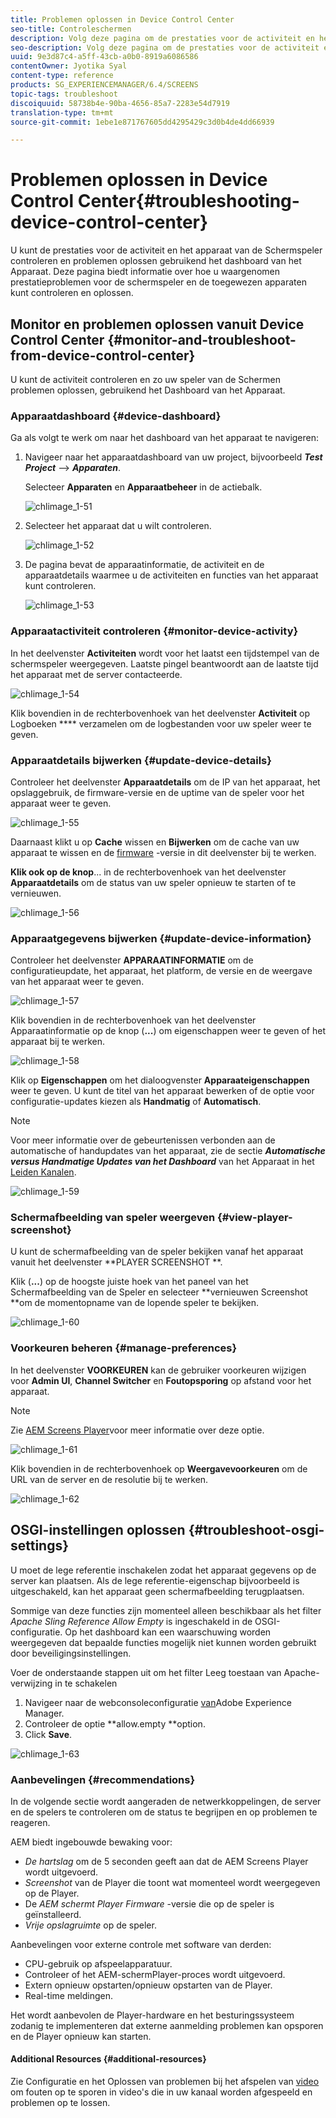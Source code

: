 ```yaml
---
title: Problemen oplossen in Device Control Center
seo-title: Controleschermen
description: Volg deze pagina om de prestaties voor de activiteit en het apparaat van de Schermspeler te controleren en problemen op te lossen gebruikend het dashboard van het Apparaat.
seo-description: Volg deze pagina om de prestaties voor de activiteit en het apparaat van de Schermspeler te controleren en problemen op te lossen gebruikend het dashboard van het Apparaat.
uuid: 9e3d87c4-a5ff-43cb-a0b0-8919a6086586
contentOwner: Jyotika Syal
content-type: reference
products: SG_EXPERIENCEMANAGER/6.4/SCREENS
topic-tags: troubleshoot
discoiquuid: 58738b4e-90ba-4656-85a7-2283e54d7919
translation-type: tm+mt
source-git-commit: 1ebe1e871767605dd4295429c3d0b4de4dd66939

---
```



# Problemen oplossen in Device Control Center{#troubleshooting-device-control-center}

U kunt de prestaties voor de activiteit en het apparaat van de Schermspeler controleren en problemen oplossen gebruikend het dashboard van het Apparaat. Deze pagina biedt informatie over hoe u waargenomen prestatieproblemen voor de schermspeler en de toegewezen apparaten kunt controleren en oplossen.

## Monitor en problemen oplossen vanuit Device Control Center {#monitor-and-troubleshoot-from-device-control-center}

U kunt de activiteit controleren en zo uw speler van de Schermen problemen oplossen, gebruikend het Dashboard van het Apparaat.

### Apparaatdashboard {#device-dashboard}

Ga als volgt te werk om naar het dashboard van het apparaat te navigeren:

1. Navigeer naar het apparaatdashboard van uw project, bijvoorbeeld ***Test Project*** —> ***Apparaten***.

   Selecteer **Apparaten** en **Apparaatbeheer** in de actiebalk.

   ![chlimage_1-51](assets/chlimage_1-51.png)

1. Selecteer het apparaat dat u wilt controleren.

   ![chlimage_1-52](assets/chlimage_1-52.png)

1. De pagina bevat de apparaatinformatie, de activiteit en de apparaatdetails waarmee u de activiteiten en functies van het apparaat kunt controleren.

   ![chlimage_1-53](assets/chlimage_1-53.png)

### Apparaatactiviteit controleren {#monitor-device-activity}

In het deelvenster **Activiteiten** wordt voor het laatst een tijdstempel van de schermspeler weergegeven. Laatste pingel beantwoordt aan de laatste tijd het apparaat met de server contacteerde.

![chlimage_1-54](assets/chlimage_1-54.png)

Klik bovendien in de rechterbovenhoek van het deelvenster **Activiteit** op Logboeken **** verzamelen om de logbestanden voor uw speler weer te geven.

### Apparaatdetails bijwerken {#update-device-details}

Controleer het deelvenster **Apparaatdetails** om de IP van het apparaat, het opslaggebruik, de firmware-versie en de uptime van de speler voor het apparaat weer te geven.

![chlimage_1-55](assets/chlimage_1-55.png)

Daarnaast klikt u op **Cache** wissen en **Bijwerken** om de cache van uw apparaat te wissen en de [firmware](screens-glossary.md) -versie in dit deelvenster bij te werken.

**Klik ook op de knop**... in de rechterbovenhoek van het deelvenster **Apparaatdetails** om de status van uw speler opnieuw te starten of te vernieuwen.

![chlimage_1-56](assets/chlimage_1-56.png)

### Apparaatgegevens bijwerken {#update-device-information}

Controleer het deelvenster **APPARAATINFORMATIE** om de configuratieupdate, het apparaat, het platform, de versie en de weergave van het apparaat weer te geven.

![chlimage_1-57](assets/chlimage_1-57.png)

Klik bovendien in de rechterbovenhoek van het deelvenster Apparaatinformatie op de knop (**...**) om eigenschappen weer te geven of het apparaat bij te werken.

![chlimage_1-58](assets/chlimage_1-58.png)

Klik op **Eigenschappen** om het dialoogvenster **Apparaateigenschappen** weer te geven. U kunt de titel van het apparaat bewerken of de optie voor configuratie-updates kiezen als **Handmatig** of **Automatisch**.

>[!NOTE]
>
>Voor meer informatie over de gebeurtenissen verbonden aan de automatische of handupdates van het apparaat, zie de sectie ***Automatische versus Handmatige Updates van het Dashboard*** van het Apparaat in het [Leiden Kanalen](managing-channels.md).

![chlimage_1-59](assets/chlimage_1-59.png)

### Schermafbeelding van speler weergeven {#view-player-screenshot}

U kunt de schermafbeelding van de speler bekijken vanaf het apparaat vanuit het deelvenster **PLAYER SCREENSHOT **.

Klik (**...**) op de hoogste juiste hoek van het paneel van het Schermafbeelding van de Speler en selecteer **vernieuwen Screenshot **om de momentopname van de lopende speler te bekijken.

![chlimage_1-60](assets/chlimage_1-60.png)

### Voorkeuren beheren {#manage-preferences}

In het deelvenster **VOORKEUREN** kan de gebruiker voorkeuren wijzigen voor **Admin UI**, **Channel Switcher** en **Foutopsporing** op afstand voor het apparaat.

>[!NOTE]
>
>Zie [AEM Screens Player](working-with-screens-player.md)voor meer informatie over deze optie.

![chlimage_1-61](assets/chlimage_1-61.png)

Klik bovendien in de rechterbovenhoek op **Weergavevoorkeuren** om de URL van de server en de resolutie bij te werken.

![chlimage_1-62](assets/chlimage_1-62.png)

## OSGI-instellingen oplossen {#troubleshoot-osgi-settings}

U moet de lege referentie inschakelen zodat het apparaat gegevens op de server kan plaatsen. Als de lege referentie-eigenschap bijvoorbeeld is uitgeschakeld, kan het apparaat geen schermafbeelding terugplaatsen.

Sommige van deze functies zijn momenteel alleen beschikbaar als het filter *Apache Sling Reference Allow Empty* is ingeschakeld in de OSGI-configuratie. Op het dashboard kan een waarschuwing worden weergegeven dat bepaalde functies mogelijk niet kunnen worden gebruikt door beveiligingsinstellingen.

Voer de onderstaande stappen uit om het filter Leeg toestaan van Apache-verwijzing in te schakelen

1. Navigeer naar de webconsoleconfiguratie [van](http://localhost:4502/system/console/configMgr/org.apache.sling.security.impl.ReferrerFilter)Adobe Experience Manager.
1. Controleer de optie **allow.empty **option.
1. Click **Save**.

![chlimage_1-63](assets/chlimage_1-63.png)

### Aanbevelingen {#recommendations}

In de volgende sectie wordt aangeraden de netwerkkoppelingen, de server en de spelers te controleren om de status te begrijpen en op problemen te reageren.

AEM biedt ingebouwde bewaking voor:

* *De hartslag* om de 5 seconden geeft aan dat de AEM Screens Player wordt uitgevoerd.
* *Screenshot* van de Player die toont wat momenteel wordt weergegeven op de Player.
* De *AEM schermt Player Firmware* -versie die op de speler is geïnstalleerd.
* *Vrije opslagruimte* op de speler.

Aanbevelingen voor externe controle met software van derden:

* CPU-gebruik op afspeelapparatuur.
* Controleer of het AEM-schermPlayer-proces wordt uitgevoerd.
* Extern opnieuw opstarten/opnieuw opstarten van de Player.
* Real-time meldingen.

Het wordt aanbevolen de Player-hardware en het besturingssysteem zodanig te implementeren dat externe aanmelding problemen kan opsporen en de Player opnieuw kan starten.

#### Additional Resources {#additional-resources}

Zie Configuratie en het Oplossen van problemen bij het afspelen van [video](troubleshoot-videos.md) om fouten op te sporen in video&#39;s die in uw kanaal worden afgespeeld en problemen op te lossen.

